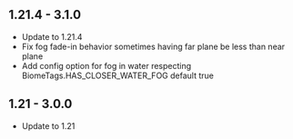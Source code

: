 ## 1.21.4 - 3.1.0
- Update to 1.21.4
- Fix fog fade-in behavior sometimes having far plane be less than near plane
- Add config option for fog in water respecting BiomeTags.HAS_CLOSER_WATER_FOG default true

## 1.21 - 3.0.0
- Update to 1.21
